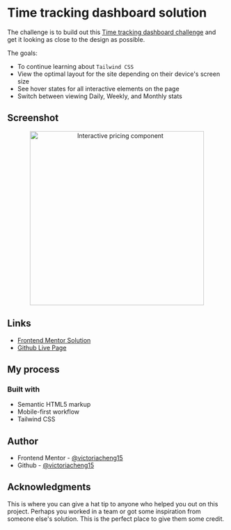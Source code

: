 # Time tracking dashboard solution

The challenge is to build out this [Time tracking dashboard challenge](https://www.frontendmentor.io/challenges/time-tracking-dashboard-UIQ7167Jw) and get it looking as close to the design as possible.

The goals:

- To continue learning about `Tailwind CSS`
- View the optimal layout for the site depending on their device's screen size
- See hover states for all interactive elements on the page
- Switch between viewing Daily, Weekly, and Monthly stats

## Screenshot

<div align="center">
  <img src="https://user-images.githubusercontent.com/35031228/145652933-08178e66-ffd2-4e9c-9fa9-7d8e6a31fa3e.png" alt="Interactive pricing component" width="400"/>
</div>

## Links

- [Frontend Mentor Solution]()
- [Github Live Page](https://victoriacheng15.github.io/frontend-mentor-challenges/nft-preview-card-component/)

## My process

### Built with

- Semantic HTML5 markup
- Mobile-first workflow
- Tailwind CSS

## Author

- Frontend Mentor - [@victoriacheng15](https://www.frontendmentor.io/profile/victoriacheng15)
- Github - [@victoriacheng15](https://github.com/victoriacheng15)

## Acknowledgments

This is where you can give a hat tip to anyone who helped you out on this project. Perhaps you worked in a team or got some inspiration from someone else's solution. This is the perfect place to give them some credit.

